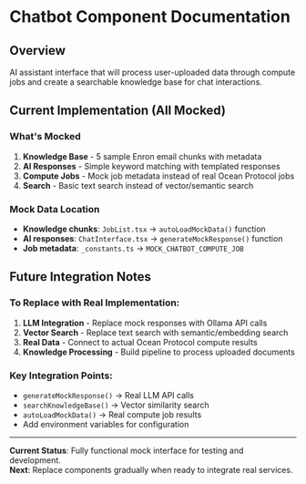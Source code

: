 # Chatbot Component Documentation

## Overview

AI assistant interface that will process user-uploaded data through compute jobs and create a searchable knowledge base for chat interactions.

## Current Implementation (All Mocked)

### What's Mocked

1. **Knowledge Base** - 5 sample Enron email chunks with metadata
2. **AI Responses** - Simple keyword matching with templated responses
3. **Compute Jobs** - Mock job metadata instead of real Ocean Protocol jobs
4. **Search** - Basic text search instead of vector/semantic search

### Mock Data Location

- **Knowledge chunks**: `JobList.tsx` → `autoLoadMockData()` function
- **AI responses**: `ChatInterface.tsx` → `generateMockResponse()` function
- **Job metadata**: `_constants.ts` → `MOCK_CHATBOT_COMPUTE_JOB`

## Future Integration Notes

### To Replace with Real Implementation:

1. **LLM Integration** - Replace mock responses with Ollama API calls
2. **Vector Search** - Replace text search with semantic/embedding search
3. **Real Data** - Connect to actual Ocean Protocol compute results
4. **Knowledge Processing** - Build pipeline to process uploaded documents

### Key Integration Points:

- `generateMockResponse()` → Real LLM API calls
- `searchKnowledgeBase()` → Vector similarity search
- `autoLoadMockData()` → Real compute job results
- Add environment variables for configuration

---

**Current Status**: Fully functional mock interface for testing and development.  
**Next**: Replace components gradually when ready to integrate real services.
